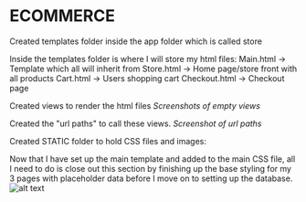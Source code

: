# ECOMMERCE 

Created templates folder inside the app folder which is called store

Inside the templates folder is where I will store my html files:
Main.html → Template which all will inherit from
Store.html → Home page/store front with all products
Cart.html → Users shopping cart
Checkout.html → Checkout page

Created views to render the html files 
*Screenshots of empty views*

Created the "url paths" to call these views.
*Screenshot of url paths*

Created STATIC folder to hold CSS files and images:


Now that I have set up the main template and added to the main CSS file, all I need to do is close out this section by finishing up the base styling for my 3 pages with placeholder data before I move on to setting up the database.
![alt text](navbar.png)